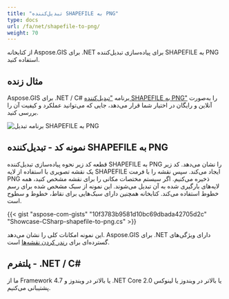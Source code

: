 ```yaml
---
title: "تبدیل‌کننده SHAPEFILE به PNG"
type: docs
url: /fa/net/shapefile-to-png/
weight: 70
---
```


از کتابخانه Aspose.GIS برای .NET برای پیاده‌سازی تبدیل‌کننده SHAPEFILE به PNG استفاده کنید.

## **مثال زنده**

Aspose.GIS برای .NET / C# برنامه ["تبدیل‌کننده SHAPEFILE به PNG"](https://products.aspose.app/gis/viewer/shapefile-to-png) را به‌صورت آنلاین و رایگان در اختیار شما قرار می‌دهد، جایی که می‌توانید عملکرد و کیفیت آن را بررسی کنید.

![برنامه تبدیل SHAPEFILE به PNG](viewer.png)

## **نمونه کد - تبدیل‌کننده SHAPEFILE به PNG**

قطعه کد زیر نحوه پیاده‌سازی تبدیل‌کننده SHAPEFILE به PNG را نشان می‌دهد. کد زیر یک نقشه تصویری با استفاده از لایه SHAPEFILE ایجاد می‌کند. سپس نقشه را با فرمت PNG ذخیره می‌کنیم. اگر سیستم مختصات مکانی را برای نقشه مشخص کنید، همه لایه‌های بارگیری شده به آن تبدیل می‌شوند.
این نمونه از سبک مشخص شده برای رسم خطوط استفاده می‌کند. کتابخانه همچنین دارای سبک‌هایی برای نقاط، خطوط و سطوح است.

{{< gist "aspose-com-gists" "10f3783b9581d10bc69dbada42705d2c" "Showcase-CSharp-shapefile-to-png.cs" >}}

این نمونه امکانات کلی را نشان می‌دهد. Aspose.GIS برای .NET دارای ویژگی‌های گسترده‌ای برای [رندر کردن نقشه‌ها](https://docs.aspose.com/gis/net/map-rendering/) است.

## **پلتفرم - ‎‎.NET / C#**

ما از Framework 4.7 یا بالاتر در ویندوز و .NET Core 2.0 یا بالاتر در ویندوز یا لینوکس پشتیبانی می‌کنیم.
